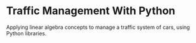 # Traffic Management With Python
Applying linear algebra concepts to manage a traffic system of cars, using Python libraries.
